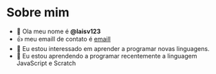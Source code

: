 # Sobre mim
- 👋 Ola meu nome é **@laisv123**
- 👍 meu emaill de contato é [emaill](@lais.borges@escola.pr.gov.br)
- 👀 Eu estou interessado em aprender a programar novas linguagens.
- 🌱 Eu estou aprendendo a programar recentemente a linguagem JavaScript e Scratch
